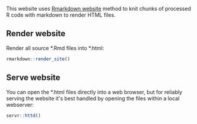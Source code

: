 
This website uses [Rmarkdown website](https://bookdown.org/yihui/rmarkdown/rmarkdown-site.html) method to knit chunks of processed R code with markdown to render HTML files.

## Render website

Render all source \*.Rmd files into \*.html:

```r
rmarkdown::render_site()
```

## Serve website

You can open the *.html files directly into a web browser, but for reliably serving the website it's best handled by opening the files within a local webserver:

```r
servr::httd()
```
```
